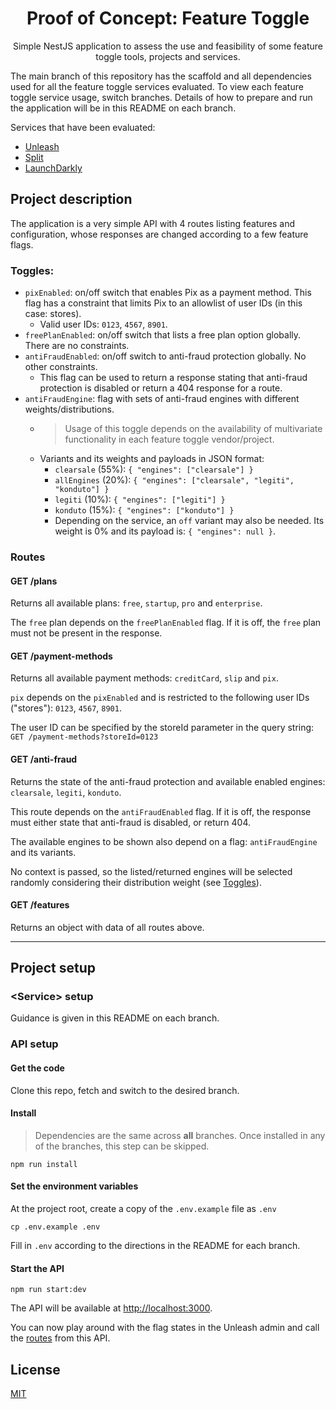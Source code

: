 <h1 align="center">
  Proof of Concept: Feature Toggle
</h1>

<p align="center">
Simple NestJS application to assess the use and feasibility of some feature toggle tools, projects and services.
</p>

<p>
The main branch of this repository has the scaffold and all dependencies used for all the feature toggle services evaluated. To view each feature toggle service usage, switch branches. Details of how to prepare and run the application will be in this README on each branch.
</p>

Services that have been evaluated:
- [Unleash](https://www.getunleash.io/)
- [Split](https://www.split.io/)
- [LaunchDarkly](https://launchdarkly.com/)

## Project description

The application is a very simple API with 4 routes listing features and configuration, whose responses are changed according to a few feature flags.

### Toggles:

- `pixEnabled`: on/off switch that enables Pix as a payment method. This flag has a constraint that limits Pix to an allowlist of user IDs (in this case: stores).
  - Valid user IDs: `0123`, `4567`, `8901`.
- `freePlanEnabled`: on/off switch that lists a free plan option globally. There are no constraints.
- `antiFraudEnabled`: on/off switch to anti-fraud protection globally. No other constraints.
  - This flag can be used to return a response stating that anti-fraud protection is disabled or return a 404 response for a route.
- `antiFraudEngine`: flag with sets of anti-fraud engines with different weights/distributions.
  - > Usage of this toggle depends on the availability of multivariate functionality in each feature toggle vendor/project.
  - Variants and its weights and payloads in JSON format:
    - `clearsale` (55%): `{ "engines": ["clearsale"] }`
    - `allEngines` (20%): `{ "engines": ["clearsale", "legiti", "konduto"] }`
    - `legiti` (10%): `{ "engines": ["legiti"] }`
    - `konduto` (15%): `{ "engines": ["konduto"] }`
    - Depending on the service, an `off` variant may also be needed. Its weight is 0% and its payload is: `{ "engines": null }`.

### Routes

#### GET /plans

Returns all available plans: `free`, `startup`, `pro` and `enterprise`.

The `free` plan depends on the `freePlanEnabled` flag. If it is off, the `free` plan must not be present in the response.

#### GET /payment-methods

Returns all available payment methods: `creditCard`, `slip` and `pix`.

`pix` depends on the `pixEnabled` and is restricted to the following user IDs ("stores"): `0123`, `4567`, `8901`.

The user ID can be specified by the storeId parameter in the query string: `GET /payment-methods?storeId=0123`

#### GET /anti-fraud

Returns the state of the anti-fraud protection and available enabled engines: `clearsale`, `legiti`, `konduto`.

This route depends on the `antiFraudEnabled` flag. If it is off, the response must either state that anti-fraud is disabled, or return 404.

The available engines to be shown also depend on a flag: `antiFraudEngine` and its variants.

No context is passed, so the listed/returned engines will be selected randomly considering their distribution weight (see [Toggles](#toggles)).


#### GET /features

Returns an object with data of all routes above.

----

## Project setup

### \<Service\> setup

Guidance is given in this README on each branch.

### API setup

#### Get the code

Clone this repo, fetch and switch to the desired branch.

#### Install

> Dependencies are the same across **all** branches. Once installed in any of the branches, this step can be skipped.

```shell
npm run install
```


#### Set the environment variables

At the project root, create a copy of the `.env.example` file as `.env`

```shell
cp .env.example .env
```

Fill in `.env` according to the directions in the README for each branch.

#### Start the API

```shell
npm run start:dev
```

The API will be available at [http://localhost:3000](http://localhost:3000).

You can now play around with the flag states in the Unleash admin and call the [routes](#routes) from this API.

## License

[MIT](LICENSE)
